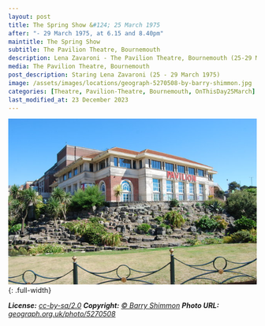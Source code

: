 ```yaml
---
layout: post
title: The Spring Show &#124; 25 March 1975
after: "- 29 March 1975, at 6.15 and 8.40pm"
maintitle: The Spring Show
subtitle: The Pavilion Theatre, Bournemouth
description: Lena Zavaroni - The Pavilion Theatre, Bournemouth (25-29 March 1975)
media: The Pavilion Theatre, Bournemouth
post_description: Staring Lena Zavaroni (25 - 29 March 1975)
image: /assets/images/locations/geograph-5270508-by-barry-shimmon.jpg
categories: [Theatre, Pavilion-Theatre, Bournemouth, OnThisDay25March]
last_modified_at: 23 December 2023
---
```


![](/assets/images/locations/geograph-5270508-by-barry-shimmon.jpg){: .full-width}

<cite>**License:** [cc-by-sa/2.0](http://creativecommons.org/licenses/by-sa/2.0) **Copyright:** [&copy; Barry Shimmon](https://www.geograph.org.uk/profile/20970) **Photo URL:** [geograph.org.uk/photo/5270508](https://www.geograph.org.uk/photo/5270508)</cite>

